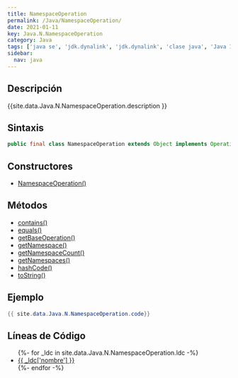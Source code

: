 ```yaml
---
title: NamespaceOperation
permalink: /Java/NamespaceOperation/
date: 2021-01-11
key: Java.N.NamespaceOperation
category: Java
tags: ['java se', 'jdk.dynalink', 'jdk.dynalink', 'clase java', 'Java 1.0']
sidebar: 
  nav: java
---
```


## Descripción
{{site.data.Java.N.NamespaceOperation.description }}

## Sintaxis
~~~java
public final class NamespaceOperation extends Object implements Operation
~~~

## Constructores
* [NamespaceOperation()](/Java/NamespaceOperation/NamespaceOperation/)

## Métodos
* [contains()](/Java/NamespaceOperation/contains)
* [equals()](/Java/NamespaceOperation/equals)
* [getBaseOperation()](/Java/NamespaceOperation/getBaseOperation)
* [getNamespace()](/Java/NamespaceOperation/getNamespace)
* [getNamespaceCount()](/Java/NamespaceOperation/getNamespaceCount)
* [getNamespaces()](/Java/NamespaceOperation/getNamespaces)
* [hashCode()](/Java/NamespaceOperation/hashCode)
* [toString()](/Java/NamespaceOperation/toString)

## Ejemplo
~~~java
{{ site.data.Java.N.NamespaceOperation.code}}
~~~

## Líneas de Código
<ul>
{%- for _ldc in site.data.Java.N.NamespaceOperation.ldc -%}
   <li>
       <a href="{{_ldc['url'] }}">{{ _ldc['nombre'] }}</a>
   </li>
{%- endfor -%}
</ul>
